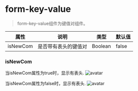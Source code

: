 # form-key-value

> form-key-value组件为键值对组件。


| 属性    | 说明 | 类型 |默认值|
| ------ | ------ | ------ |------ |
| isNewCom  | 是否带有表头的键值对 | Boolean |false|


### isNewCom
当isNewCom属性为true时，显示有表头.
![avatar](/img/form-key-value/isNewCom.png)

当isNewCom属性为false时，显示有表头.
![avatar](/img/form-key-value/isNewCom-false.png)